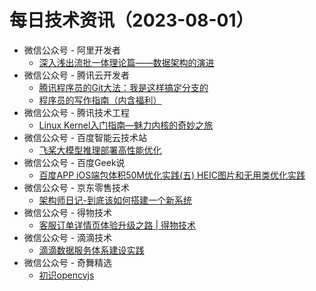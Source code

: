 # 每日技术资讯（2023-08-01）

- 微信公众号 - 阿里开发者
  - [深入浅出流批一体理论篇——数据架构的演进](https://mp.weixin.qq.com/s?__biz=MzIzOTU0NTQ0MA==&mid=2247534140&idx=1&sn=1095267aeb5c3bd48618ca4a2527f336)
- 微信公众号 - 腾讯云开发者
  - [腾讯程序员的Git大法：我是这样搞定分支的](https://mp.weixin.qq.com/s?__biz=MzI2NDU4OTExOQ==&mid=2247652142&idx=1&sn=53079dab4f9b9fceb41e9c082af33984)
  - [程序员的写作指南（内含福利）](https://mp.weixin.qq.com/s?__biz=MzI2NDU4OTExOQ==&mid=2247652142&idx=2&sn=41b4641ea9858ee119204a0f3a883fc2)
- 微信公众号 - 腾讯技术工程
  - [Linux Kernel入门指南—魅力内核的奇妙之旅](https://mp.weixin.qq.com/s?__biz=MjM5ODYwMjI2MA==&mid=2649779831&idx=1&sn=8e563e08832f07d9f49b57f41086fdef)
- 微信公众号 - 百度智能云技术站
  - [⻜桨⼤模型推理部署⾼性能优化](https://mp.weixin.qq.com/s?__biz=MzkxOTM4MTM3Ng==&mid=2247486661&idx=1&sn=013b411c3ddbc939ad6d5ced3eaa43dd)
- 微信公众号 - 百度Geek说
  - [百度APP iOS端包体积50M优化实践(五) HEIC图片和无用类优化实践](https://mp.weixin.qq.com/s?__biz=Mzg5MjU0NTI5OQ==&mid=2247568329&idx=1&sn=095674de2b4c271f0ddf4cf88a35363e)
- 微信公众号 - 京东零售技术
  - [架构师日记-到底该如何搭建一个新系统](https://mp.weixin.qq.com/s?__biz=MzUyMDAxMjQ3Ng==&mid=2247501990&idx=1&sn=b9cde4041aecd4261403210d3e7a4e9d)
- 微信公众号 - 得物技术
  - [客服订单详情页体验升级之路 | 得物技术](https://mp.weixin.qq.com/s?__biz=MzkxNTE3ODU0NA==&mid=2247494604&idx=1&sn=3b9a33836531441771fcef110737ac82)
- 微信公众号 - 滴滴技术
  - [滴滴数据服务体系建设实践](https://mp.weixin.qq.com/s?__biz=MzU1ODEzNjI2NA==&mid=2247560322&idx=1&sn=ae87d672d955b2b52e37cef2be282a13)
- 微信公众号 - 奇舞精选
  - [初识opencvjs](https://mp.weixin.qq.com/s?__biz=Mzg4MTYwMzY1Mw==&mid=2247508434&idx=1&sn=37f1ad058d594ae48511d684d0f4e77b)
